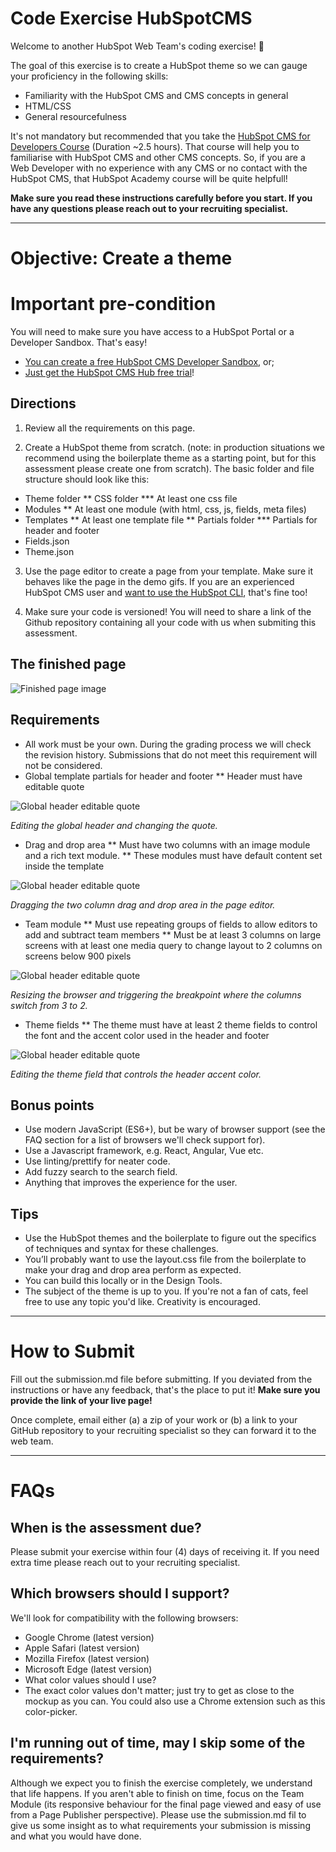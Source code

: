 # Code Exercise HubSpotCMS

Welcome to another HubSpot Web Team's coding exercise! 👋

The goal of this exercise is to create a HubSpot theme so we can gauge your proficiency in the following skills:

* Familiarity with the HubSpot CMS and CMS concepts in general
* HTML/CSS
* General resourcefulness

It's not mandatory but recommended that you take the [HubSpot CMS for Developers Course][academy-hubspot-cms-for-devs] (Duration ~2.5 hours). That course will help you to familiarise with HubSpot CMS and other CMS concepts. So, if you are a Web Developer with no experience with any CMS or no contact with the HubSpot CMS, that HubSpot Academy course will be quite helpfull!

**Make sure you read these instructions carefully before you start. If you have any questions please reach out to your recruiting specialist.**

---

# Objective: Create a theme

# Important pre-condition

You will need to make sure you have access to a HubSpot Portal or a Developer Sandbox. That's easy!
* [You can create a free HubSpot CMS Developer Sandbox][free-sandbox], or;
* [Just get the HubSpot CMS Hub free trial][cms-hub-free-trial]!

## Directions

1. Review all the requirements on this page.

2. Create a HubSpot theme from scratch. (note: in production situations we recommend using the boilerplate theme as a starting point, but for this assessment please create one from scratch). The basic folder and file structure should look like this:

* Theme folder
** CSS folder
*** At least one css file
* Modules
** At least one module (with html, css, js, fields, meta files)
* Templates
** At least one template file
** Partials folder
*** Partials for header and footer
* Fields.json
* Theme.json

3. Use the page editor to create a page from your template. Make sure it behaves like the page in the demo gifs. If you are an experienced HubSpot CMS user and [want to use the HubSpot CLI][hubspot-cms-cli-docs], that's fine too!

4. Make sure your code is versioned! You will need to share a link of the Github repository containing all your code with us when submiting this assessment.

## The finished page

![Finished page image][img-hubspot-cms-code-exercise-finished]

## Requirements

* All work must be your own. During the grading process we will check the revision history. Submissions that do not meet this requirement will not be considered.
* Global template partials for header and footer
** Header must have editable quote

![Global header editable quote][img-global-header-editable-quote]

*Editing the global header and changing the quote.*

* Drag and drop area
** Must have two columns with an image module and a rich text module.
** These modules must have default content set inside the template

![Global header editable quote][img-two-column-drag-and-drop]

*Dragging the two column drag and drop area in the page editor.*

* Team module
** Must use repeating groups of fields to allow editors to add and subtract team members
** Must be at least 3 columns on large screens with at least one media query to change layout to 2 columns on screens below 900 pixels

![Global header editable quote][img-resizing-page-breakpoints-effect]

*Resizing the browser and triggering the breakpoint where the columns switch from 3 to 2.*

* Theme fields
** The theme must have at least 2 theme fields to control the font and the accent color used in the header and footer

![Global header editable quote][img-theme-fields]

*Editing the theme field that controls the header accent color.*

## Bonus points

* Use modern JavaScript (ES6+), but be wary of browser support (see the FAQ section for a list of browsers we'll check support for).
* Use a Javascript framework, e.g. React, Angular, Vue etc.
* Use linting/prettify for neater code.
* Add fuzzy search to the search field.
* Anything that improves the experience for the user.

## Tips

* Use the HubSpot themes and the boilerplate to figure out the specifics of techniques and syntax for these challenges.
* You’ll probably want to use the layout.css file from the boilerplate to make your drag and drop area perform as expected.
* You can build this locally or in the Design Tools.
* The subject of the theme is up to you. If you're not a fan of cats, feel free to use any topic you'd like. Creativity is encouraged.

---

# How to Submit

Fill out the submission.md file before submitting. If you deviated from the instructions or have any feedback, that's the place to put it! **Make sure you provide the link of your live page!**

Once complete, email either (a) a zip of your work or (b) a link to your GitHub repository to your recruiting specialist so they can forward it to the web team.

---

# FAQs

## When is the assessment due?
Please submit your exercise within four (4) days of receiving it. If you need extra time please reach out to your recruiting specialist.

## Which browsers should I support?
We'll look for compatibility with the following browsers:

* Google Chrome (latest version)
* Apple Safari (latest version)
* Mozilla Firefox (latest version)
* Microsoft Edge (latest version)
* What color values should I use?
* The exact color values don't matter; just try to get as close to the mockup as you can. You could also use a Chrome extension such as this color-picker.

## I'm running out of time, may I skip some of the requirements?

Although we expect you to finish the exercise completely, we understand that life happens. If you aren't able to finish on time, focus on the Team Module (its responsive behaviour for the final page viewed and easy of use from a Page Publisher perspective). Please use the submission.md fil to give us some insight as to what requirements your submission is missing and what you would have done.

[academy-hubspot-cms-for-devs]: https://academy.hubspot.com/courses/cms-for-developers
[free-sandbox]: https://offers.hubspot.com/free-cms-developer-sandbox
[cms-hub-free-trial]: https://app.hubspot.com/signup/trial-signup?intent=trial&trialId=18&dtt_source=get-started-page&hubs_signup-url=www.hubspot.com/products/get-started&hubs_signup-cta=getstarted-cmstrial&hubs_content=www.hubspot.com/&hubs_content-cta=homepage-nav&hs_chatflow=BOT117_VarA&_ga=2.209061524.766654493.1626950831-623576512.1624288828
[hubspot-cms-cli-docs]: https://developers.hubspot.com/docs/cms/guides/getting-started
[img-hubspot-cms-code-exercise-finished]: ./img-hubspot-cms-code-exercise-finished.png
[img-global-header-editable-quote]: ./img-global-header-editable-quote.gif
[img-two-column-drag-and-drop]: ./img-two-column-drag-and-drop.gif
[img-resizing-page-breakpoints-effect]: ./img-resizing-page-breakpoints-effect
[img-theme-fields]: ./img-theme-fields

